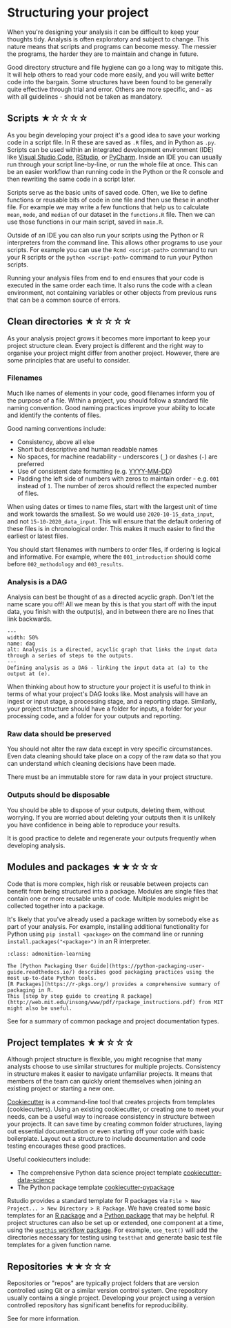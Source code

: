 # Structuring your project

When you're designing your analysis it can be difficult to keep your thoughts tidy.
Analysis is often exploratory and subject to change.
This nature means that scripts and programs can become messy.
The messier the programs, the harder they are to maintain and change in future.

Good directory structure and file hygiene can go a long way to mitigate this.
It will help others to read your code more easily, and you will write better code into the bargain.
Some structures have been found to be generally quite effective through trial and error.
Others are more specific, and - as with all guidelines - should not be taken as mandatory.


## Scripts <span role="image" aria-label="difficulty rating: 1 out of 5">★☆☆☆☆</span>

As you begin developing your project it's a good idea to save your working code in a script file.
In R these are saved as `.R` files, and in Python as `.py`.
Scripts can be used within an integrated development environment (IDE) like [Visual Studio Code](https://code.visualstudio.com/), [RStudio](https://rstudio.com/), or [PyCharm](https://www.jetbrains.com/pycharm/).
Inside an IDE you can usually run through your script line-by-line, or run the whole file at once.
This can be an easier workflow than running code in the Python or the R console and then rewriting the same code in a script later.

Scripts serve as the basic units of saved code.
Often, we like to define functions or reusable bits of code in one file and then use these in another file.
For example we may write a few functions that help us to calculate `mean`, `mode`, and `median` of our dataset in the `functions.R` file.
Then we can use those functions in our main script, saved in `main.R`.

Outside of an IDE you can also run your scripts using the Python or R interpreters from the command line.
This allows other programs to use your scripts.
For example you can use the `Rcmd <script-path>` command to run your R scripts or the `python <script-path>` command to run your Python scripts.

Running your analysis files from end to end ensures that your code is executed in the same order each time.
It also runs the code with a clean environment, not containing variables or other objects from previous runs that can be a common source of errors.


## Clean directories <span role="image" aria-label="difficulty rating: 1 out of 5">★☆☆☆☆</span>



As your analysis project grows it becomes more important to keep your project structure clean.
Every project is different and the right way to organise your project might differ from another project.
However, there are some principles that are useful to consider.

### Filenames

Much like names of elements in your code, good filenames inform you of the purpose of a file.
Within a project, you should follow a standard file naming convention.
Good naming practices improve your ability to locate and identify the contents of files.

Good naming conventions include:
* Consistency, above all else
* Short but descriptive and human readable names
* No spaces, for machine readability - underscores (`_`) or dashes (`-`) are preferred
* Use of consistent date formatting (e.g. [YYYY-MM-DD](https://en.wikipedia.org/wiki/ISO_8601))
* Padding the left side of numbers with zeros to maintain order -  e.g. `001` instead of `1`. The number of zeros should reflect the expected number of files.

When using dates or times to name files, start with the largest unit of time and work towards the smallest.  So we would use `2020-10-15_data_input`, and not `15-10-2020_data_input`.
This will ensure that the default ordering of these files is in chronological order.
This makes it much easier to find the earliest or latest files.

You should start filenames with numbers to order files, if ordering is logical and informative.
For example, where the `001_introduction` should come before `002_methodology` and `003_results`.


### Analysis is a DAG

Analysis can best be thought of as a directed acyclic graph.
Don't let the name scare you off!
All we mean by this is that you start off with the input data, you finish with the output(s), and in between there are no lines that link backwards.

```{figure} https://upload.wikimedia.org/wikipedia/commons/thumb/f/fe/Tred-G.svg/800px-Tred-G.svg.png
---
width: 50%
name: dag
alt: Analysis is a directed, acyclic graph that links the input data through a series of steps to the outputs.
---
Defining analysis as a DAG - linking the input data at (a) to the output at (e).
```

When thinking about how to structure your project it is useful to think in terms of what your project's DAG looks like.
Most analysis will have an ingest or input stage, a processing stage, and a reporting stage.
Similarly, your project structure should have a folder for inputs, a folder for your processing code, and a folder for your outputs and reporting.

### Raw data should be preserved

You should not alter the raw data except in very specific circumstances.
Even data cleaning should take place on a copy of the raw data so that you can understand which cleaning decisions have been made.

There must be an immutable store for raw data in your project structure.

### Outputs should be disposable

You should be able to dispose of your outputs, deleting them, without worrying.
If you are worried about deleting your outputs then it is unlikely you have confidence in being able to reproduce your results.

It is good practice to delete and regenerate your outputs frequently when developing analysis.


## Modules and packages <span role="image" aria-label="difficulty rating: 2 out of 5">★★☆☆☆</span>

Code that is more complex, high risk or reusable between projects can benefit from being structured into a package.
Modules are single files that contain one or more reusable units of code.
Multiple modules might be collected together into a package.

It's likely that you've already used a package written by somebody else as part of your analysis.
For example, installing additional functionality for Python using `pip install <package>` on the command line or running `install.packages("<package>")` in an R interpreter.

```{admonition} Key Learning
:class: admonition-learning

The [Python Packaging User Guide](https://python-packaging-user-guide.readthedocs.io/) describes good packaging practices using the most up-to-date Python tools.
[R Packages](https://r-pkgs.org/) provides a comprehensive summary of packaging in R.
This [step by step guide to creating R package](http://web.mit.edu/insong/www/pdf/rpackage_instructions.pdf) from MIT might also be useful.
```

See [](project_documentation.md) for a summary of common package and project documentation types.


## Project templates <span role="image" aria-label="difficulty rating: 2 out of 5">★★☆☆☆</span>

Although project structure is flexible, you might recognise that many analysts choose to use similar structures for multiple projects.
Consistency in structure makes it easier to navigate unfamiliar projects.
It means that members of the team can quickly orient themselves when joining an existing project or starting a new one.

[Cookiecutter](https://github.com/cookiecutter/cookiecutter) is a command-line tool that creates projects from templates (cookiecutters).
Using an existing cookiecutter, or creating one to meet your needs, can be a useful way to increase consistency in structure between your projects.
It can save time by creating common folder structures, laying out essential documentation or even starting off your code with basic boilerplate.
Layout out a structure to include documentation and code testing encourages these good practices.

Useful cookiecutters include:
* The comprehensive Python data science project template [cookiecutter-data-science](http://drivendata.github.io/cookiecutter-data-science/)
* The Python package template [cookiecutter-pypackage](https://cookiecutter-pypackage.readthedocs.io/en/latest/)

Rstudio provides a standard template for R packages via `File > New Project... > New Directory > R Package`.  We have created some basic templates for an [R package](https://github.com/best-practice-and-impact/example-package-r) and a [Python package](https://github.com/best-practice-and-impact/example-package-python) that may be helpful.
R project structures can also be set up or extended, one component at a time, using the [`usethis` workflow package](https://usethis.r-lib.org/).
For example, `use_test()` will add the directories necessary for testing using `testthat` and generate basic test file templates for a given function name.


## Repositories <span role="image" aria-label="difficulty rating: 2 out of 5">★★☆☆☆</span>

Repositories or "repos" are typically project folders that are version controlled using Git or a similar version control system.
One repository usually contains a single project.
Developing your project using a version controlled repository has significant benefits for reproducibility.

See [](version_control.md) for more information.
